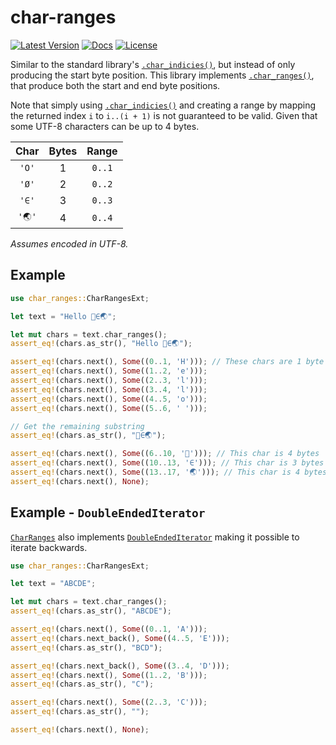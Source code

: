 # char-ranges

[![Latest Version](https://img.shields.io/crates/v/char-ranges.svg)](https://crates.io/crates/char-ranges)
[![Docs](https://docs.rs/char-ranges/badge.svg)](https://docs.rs/char-ranges)
[![License](https://img.shields.io/github/license/vallentin/char-ranges.svg)](https://github.com/vallentin/char-ranges)

Similar to the standard library's [`.char_indicies()`], but instead of only
producing the start byte position. This library implements [`.char_ranges()`],
that produce both the start and end byte positions.

Note that simply using [`.char_indicies()`] and creating a range by mapping the
returned index `i` to `i..(i + 1)` is not guaranteed to be valid. Given that
some UTF-8 characters can be up to 4 bytes.

| Char  | Bytes | Range  |
| :---: | :---: | :----: |
| `'O'` |   1   | `0..1` |
| `'Ø'` |   2   | `0..2` |
| `'∈'` |   3   | `0..3` |
| `'🌏'` |   4   | `0..4` |

_Assumes encoded in UTF-8._

## Example

```rust
use char_ranges::CharRangesExt;

let text = "Hello 🗻∈🌏";

let mut chars = text.char_ranges();
assert_eq!(chars.as_str(), "Hello 🗻∈🌏");

assert_eq!(chars.next(), Some((0..1, 'H'))); // These chars are 1 byte
assert_eq!(chars.next(), Some((1..2, 'e')));
assert_eq!(chars.next(), Some((2..3, 'l')));
assert_eq!(chars.next(), Some((3..4, 'l')));
assert_eq!(chars.next(), Some((4..5, 'o')));
assert_eq!(chars.next(), Some((5..6, ' ')));

// Get the remaining substring
assert_eq!(chars.as_str(), "🗻∈🌏");

assert_eq!(chars.next(), Some((6..10, '🗻'))); // This char is 4 bytes
assert_eq!(chars.next(), Some((10..13, '∈'))); // This char is 3 bytes
assert_eq!(chars.next(), Some((13..17, '🌏'))); // This char is 4 bytes
assert_eq!(chars.next(), None);
```

## Example - `DoubleEndedIterator`

[`CharRanges`] also implements [`DoubleEndedIterator`] making it possible to iterate backwards.

```rust
use char_ranges::CharRangesExt;

let text = "ABCDE";

let mut chars = text.char_ranges();
assert_eq!(chars.as_str(), "ABCDE");

assert_eq!(chars.next(), Some((0..1, 'A')));
assert_eq!(chars.next_back(), Some((4..5, 'E')));
assert_eq!(chars.as_str(), "BCD");

assert_eq!(chars.next_back(), Some((3..4, 'D')));
assert_eq!(chars.next(), Some((1..2, 'B')));
assert_eq!(chars.as_str(), "C");

assert_eq!(chars.next(), Some((2..3, 'C')));
assert_eq!(chars.as_str(), "");

assert_eq!(chars.next(), None);
```

[`.char_ranges()`]: https://docs.rs/char-ranges/*/char_ranges/trait.CharRangesExt.html#tymethod.char_ranges
[`CharRanges`]: https://docs.rs/char-ranges/*/char_ranges/struct.CharRanges.html

[`.char_indicies()`]: https://doc.rust-lang.org/core/primitive.str.html#method.char_indices
[`DoubleEndedIterator`]: https://doc.rust-lang.org/core/iter/trait.DoubleEndedIterator.html
